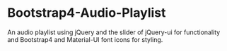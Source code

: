# Bootstrap4-Audio-Playlist
An audio playlist using jQuery and the slider of jQuery-ui for functionality and Bootstrap4 and Material-UI font icons for styling.
